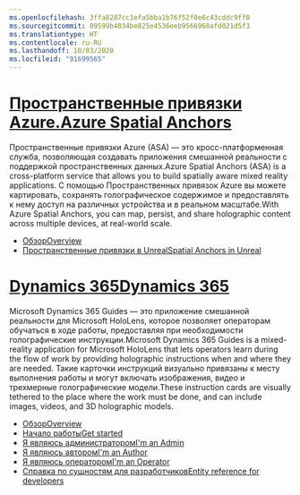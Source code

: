 ```yaml
---
ms.openlocfilehash: 3ffa8287cc1efa5bba1b76f52f0e6c43cddc9ff0
ms.sourcegitcommit: 09599b4034be825e4536eeb9566968afd021d5f3
ms.translationtype: HT
ms.contentlocale: ru-RU
ms.lasthandoff: 10/03/2020
ms.locfileid: "91699565"
---
```


# <a name="azure-spatial-anchors"></a>[<span data-ttu-id="0bbc0-101">Пространственные привязки Azure.</span><span class="sxs-lookup"><span data-stu-id="0bbc0-101">Azure Spatial Anchors</span></span>](#tab/asa)

<span data-ttu-id="0bbc0-102">Пространственные привязки Azure (ASA) — это кросс-платформенная служба, позволяющая создавать приложения смешанной реальности с поддержкой пространственных данных.</span><span class="sxs-lookup"><span data-stu-id="0bbc0-102">Azure Spatial Anchors (ASA) is a cross-platform service that allows you to build spatially aware mixed reality applications.</span></span> <span data-ttu-id="0bbc0-103">С помощью Пространственных привязок Azure вы можете картировать, сохранять голографическое содержимое и предоставлять к нему доступ на различных устройства и в реальном масштабе.</span><span class="sxs-lookup"><span data-stu-id="0bbc0-103">With Azure Spatial Anchors, you can map, persist, and share holographic content across multiple devices, at real-world scale.</span></span>

* [<span data-ttu-id="0bbc0-104">Обзор</span><span class="sxs-lookup"><span data-stu-id="0bbc0-104">Overview</span></span>](https://docs.microsoft.com/azure/spatial-anchors/overview) 
* [<span data-ttu-id="0bbc0-105">Пространственные привязки в Unreal</span><span class="sxs-lookup"><span data-stu-id="0bbc0-105">Spatial Anchors in Unreal</span></span>](../unreal/unreal-azure-spatial-anchors.md) 

# <a name="dynamics-365"></a>[<span data-ttu-id="0bbc0-106">Dynamics 365</span><span class="sxs-lookup"><span data-stu-id="0bbc0-106">Dynamics 365</span></span>](#tab/D365)

<span data-ttu-id="0bbc0-107">Microsoft Dynamics 365 Guides — это приложение смешанной реальности для Microsoft HoloLens, которое позволяет операторам обучаться в ходе работы, предоставляя при необходимости голографические инструкции.</span><span class="sxs-lookup"><span data-stu-id="0bbc0-107">Microsoft Dynamics 365 Guides is a mixed-reality application for Microsoft HoloLens that lets operators learn during the flow of work by providing holographic instructions when and where they are needed.</span></span> <span data-ttu-id="0bbc0-108">Такие карточки инструкций визуально привязаны к месту выполнения работы и могут включать изображения, видео и трехмерные голографические модели.</span><span class="sxs-lookup"><span data-stu-id="0bbc0-108">These instruction cards are visually tethered to the place where the work must be done, and can include images, videos, and 3D holographic models.</span></span>

* [<span data-ttu-id="0bbc0-109">Обзор</span><span class="sxs-lookup"><span data-stu-id="0bbc0-109">Overview</span></span>](https://docs.microsoft.com/dynamics365/mixed-reality/guides/) 
* [<span data-ttu-id="0bbc0-110">Начало работы</span><span class="sxs-lookup"><span data-stu-id="0bbc0-110">Get started</span></span>](https://docs.microsoft.com/dynamics365/mixed-reality/guides/get-started) 
* [<span data-ttu-id="0bbc0-111">Я являюсь администратором</span><span class="sxs-lookup"><span data-stu-id="0bbc0-111">I'm an Admin</span></span>](https://docs.microsoft.com/dynamics365/mixed-reality/guides/setup)
* [<span data-ttu-id="0bbc0-112">Я являюсь автором</span><span class="sxs-lookup"><span data-stu-id="0bbc0-112">I'm an Author</span></span>](https://docs.microsoft.com/dynamics365/mixed-reality/guides/authoring-overview) 
* [<span data-ttu-id="0bbc0-113">Я являюсь оператором</span><span class="sxs-lookup"><span data-stu-id="0bbc0-113">I'm an Operator</span></span>](https://docs.microsoft.com/dynamics365/mixed-reality/guides/operator-overview) 
* [<span data-ttu-id="0bbc0-114">Справка по сущностям для разработчиков</span><span class="sxs-lookup"><span data-stu-id="0bbc0-114">Entity reference for developers</span></span>](https://docs.microsoft.com/dynamics365/mixed-reality/guides/developer-entity-reference)

